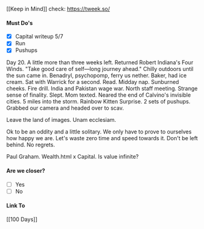 [[Keep in Mind]]
check: https://tweek.so/
#### Must Do's

- [x] Capital writeup 5/7
- [x] Run 
- [x] Pushups

Day 20. A little more than three weeks left. Returned Robert Indiana's Four Winds. "Take good care of self—long journey ahead." Chilly outdoors until the sun came in. Benadryl, psychopomp, ferry us nether. Baker, had ice cream. Sat with Warrick for a second. Read. Midday nap. Sunburned cheeks. Fire drill. India and Pakistan wage war. North staff meeting. Strange sense of finality. Slept. Mom texted. Neared the end of Calvino's invisible cities. 5 miles into the storm. Rainbow Kitten Surprise. 2 sets of pushups. Grabbed our camera and headed over to scav. 

Leave the land of images.
Unam ecclesiam.

Ok to be an oddity and a little solitary. We only have to prove to ourselves how happy we are. Let's waste zero time and speed towards it. Don't be left behind. No regrets.

Paul Graham. Wealth.html x Capital. Is value infinite?
#### Are we closer?
- [ ] Yes
- [ ] No
#### Link To
[[100 Days]]